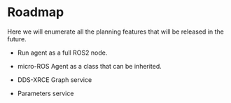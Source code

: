 ﻿# Roadmap

Here we will enumerate all the planning features that will be released in the future.

* Run agent as a full ROS2 node.

* micro-ROS Agent as a class that can be inherited.

* DDS-XRCE Graph service

* Parameters service
